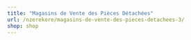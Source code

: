 ```yaml
---
title: "Magasins de Vente des Pièces Détachées"
url: /nzerekore/magasins-de-vente-des-pieces-detachees-3/
shop: shop
---
```

